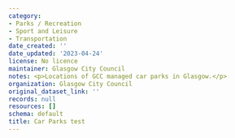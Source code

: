 ```yaml
---
category:
- Parks / Recreation
- Sport and Leisure
- Transportation
date_created: ''
date_updated: '2023-04-24'
license: No licence
maintainer: Glasgow City Council
notes: <p>Locations of GCC managed car parks in Glasgow.</p>
organization: Glasgow City Council
original_dataset_link: ''
records: null
resources: []
schema: default
title: Car Parks test
---
```

